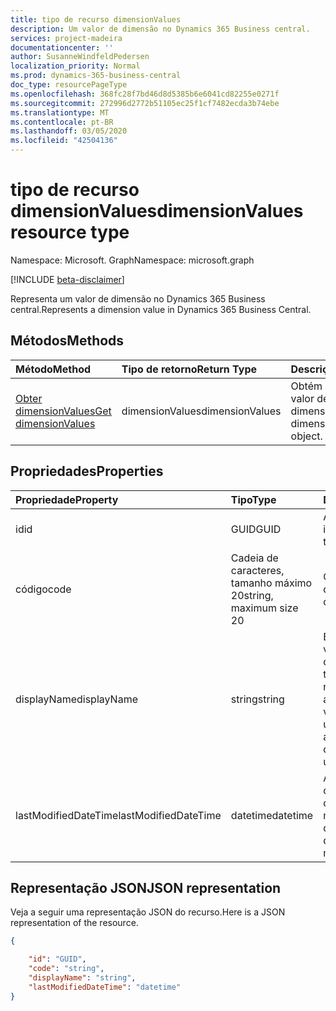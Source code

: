 ```yaml
---
title: tipo de recurso dimensionValues
description: Um valor de dimensão no Dynamics 365 Business central.
services: project-madeira
documentationcenter: ''
author: SusanneWindfeldPedersen
localization_priority: Normal
ms.prod: dynamics-365-business-central
doc_type: resourcePageType
ms.openlocfilehash: 368fc28f7bd46d8d5385b6e6041cd82255e0271f
ms.sourcegitcommit: 272996d2772b51105ec25f1cf7482ecda3b74ebe
ms.translationtype: MT
ms.contentlocale: pt-BR
ms.lasthandoff: 03/05/2020
ms.locfileid: "42504136"
---
```

# <a name="dimensionvalues-resource-type"></a><span data-ttu-id="2c948-103">tipo de recurso dimensionValues</span><span class="sxs-lookup"><span data-stu-id="2c948-103">dimensionValues resource type</span></span>

<span data-ttu-id="2c948-104">Namespace: Microsoft. Graph</span><span class="sxs-lookup"><span data-stu-id="2c948-104">Namespace: microsoft.graph</span></span>

[!INCLUDE [beta-disclaimer](../../includes/beta-disclaimer.md)]

<span data-ttu-id="2c948-105">Representa um valor de dimensão no Dynamics 365 Business central.</span><span class="sxs-lookup"><span data-stu-id="2c948-105">Represents a dimension value in Dynamics 365 Business Central.</span></span>

## <a name="methods"></a><span data-ttu-id="2c948-106">Métodos</span><span class="sxs-lookup"><span data-stu-id="2c948-106">Methods</span></span>

| <span data-ttu-id="2c948-107">Método</span><span class="sxs-lookup"><span data-stu-id="2c948-107">Method</span></span>       | <span data-ttu-id="2c948-108">Tipo de retorno</span><span class="sxs-lookup"><span data-stu-id="2c948-108">Return Type</span></span>  |<span data-ttu-id="2c948-109">Descrição</span><span class="sxs-lookup"><span data-stu-id="2c948-109">Description</span></span>                   |
|:-------------|:-------------|:-----------------------------|
|[<span data-ttu-id="2c948-110">Obter dimensionValues</span><span class="sxs-lookup"><span data-stu-id="2c948-110">Get dimensionValues</span></span>](../api/dynamics-dimensionvalue-get.md)|<span data-ttu-id="2c948-111">dimensionValues</span><span class="sxs-lookup"><span data-stu-id="2c948-111">dimensionValues</span></span>|<span data-ttu-id="2c948-112">Obtém um objeto de valor de dimensão.</span><span class="sxs-lookup"><span data-stu-id="2c948-112">Gets a dimension value object.</span></span>|


## <a name="properties"></a><span data-ttu-id="2c948-113">Propriedades</span><span class="sxs-lookup"><span data-stu-id="2c948-113">Properties</span></span>
| <span data-ttu-id="2c948-114">Propriedade</span><span class="sxs-lookup"><span data-stu-id="2c948-114">Property</span></span>           | <span data-ttu-id="2c948-115">Tipo</span><span class="sxs-lookup"><span data-stu-id="2c948-115">Type</span></span>                  |<span data-ttu-id="2c948-116">Descrição</span><span class="sxs-lookup"><span data-stu-id="2c948-116">Description</span></span>                                        |
|:-------------------|:----------------------|:--------------------------------------------------|
|<span data-ttu-id="2c948-117">id</span><span class="sxs-lookup"><span data-stu-id="2c948-117">id</span></span>                  |<span data-ttu-id="2c948-118">GUID</span><span class="sxs-lookup"><span data-stu-id="2c948-118">GUID</span></span>                   |<span data-ttu-id="2c948-119">A ID exclusiva do item.</span><span class="sxs-lookup"><span data-stu-id="2c948-119">The unique ID of the item.</span></span>                         |
|<span data-ttu-id="2c948-120">código</span><span class="sxs-lookup"><span data-stu-id="2c948-120">code</span></span>                |<span data-ttu-id="2c948-121">Cadeia de caracteres, tamanho máximo 20</span><span class="sxs-lookup"><span data-stu-id="2c948-121">string, maximum size 20</span></span>|<span data-ttu-id="2c948-122">O código do valor da dimensão.</span><span class="sxs-lookup"><span data-stu-id="2c948-122">The dimension value code.</span></span>                          |
|<span data-ttu-id="2c948-123">displayName</span><span class="sxs-lookup"><span data-stu-id="2c948-123">displayName</span></span>         |<span data-ttu-id="2c948-124">string</span><span class="sxs-lookup"><span data-stu-id="2c948-124">string</span></span>                 |<span data-ttu-id="2c948-125">Especifica o nome do valor da dimensão.</span><span class="sxs-lookup"><span data-stu-id="2c948-125">Specifies the dimension value's name.</span></span> <span data-ttu-id="2c948-126">Esse nome aparecerá onde o valor de dimensão é usado.</span><span class="sxs-lookup"><span data-stu-id="2c948-126">This name will appear where the dimension value is used.</span></span>|
|<span data-ttu-id="2c948-127">lastModifiedDateTime</span><span class="sxs-lookup"><span data-stu-id="2c948-127">lastModifiedDateTime</span></span>|<span data-ttu-id="2c948-128">datetime</span><span class="sxs-lookup"><span data-stu-id="2c948-128">datetime</span></span>               |<span data-ttu-id="2c948-129">A última data/hora em que o valor de dimensão foi modificado.</span><span class="sxs-lookup"><span data-stu-id="2c948-129">The last datetime the dimension value was modified.</span></span>|  


## <a name="json-representation"></a><span data-ttu-id="2c948-130">Representação JSON</span><span class="sxs-lookup"><span data-stu-id="2c948-130">JSON representation</span></span>

<span data-ttu-id="2c948-131">Veja a seguir uma representação JSON do recurso.</span><span class="sxs-lookup"><span data-stu-id="2c948-131">Here is a JSON representation of the resource.</span></span>


```json
{

    "id": "GUID",
    "code": "string",
    "displayName": "string",
    "lastModifiedDateTime": "datetime"
}
```


